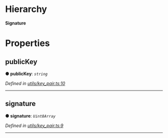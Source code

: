 

# Hierarchy

**Signature**

# Properties

<a id="publickey"></a>

##  publicKey

**● publicKey**: *`string`*

*Defined in [utils/key_pair.ts:10](https://github.com/nearprotocol/nearlib/blob/56541eb/src.ts/utils/key_pair.ts#L10)*

___
<a id="signature"></a>

##  signature

**● signature**: *`Uint8Array`*

*Defined in [utils/key_pair.ts:9](https://github.com/nearprotocol/nearlib/blob/56541eb/src.ts/utils/key_pair.ts#L9)*

___

